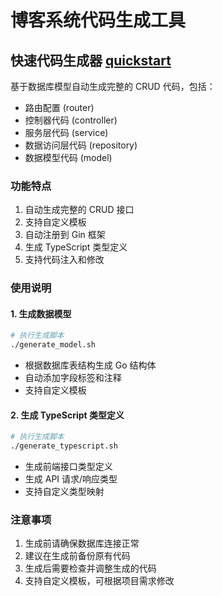 # 博客系统代码生成工具

## 快速代码生成器 [quickstart](quickstart)

基于数据库模型自动生成完整的 CRUD 代码，包括：

- 路由配置 (router)
- 控制器代码 (controller)
- 服务层代码 (service)
- 数据访问层代码 (repository)
- 数据模型代码 (model)

### 功能特点

1. 自动生成完整的 CRUD 接口
2. 支持自定义模板
3. 自动注册到 Gin 框架
4. 生成 TypeScript 类型定义
5. 支持代码注入和修改

### 使用说明

#### 1. 生成数据模型

```bash
# 执行生成脚本
./generate_model.sh
```

- 根据数据库表结构生成 Go 结构体
- 自动添加字段标签和注释
- 支持自定义模板

#### 2. 生成 TypeScript 类型定义

```bash
# 执行生成脚本
./generate_typescript.sh
```

- 生成前端接口类型定义
- 生成 API 请求/响应类型
- 支持自定义类型映射

### 注意事项

1. 生成前请确保数据库连接正常
2. 建议在生成前备份原有代码
3. 生成后需要检查并调整生成的代码
4. 支持自定义模板，可根据项目需求修改
